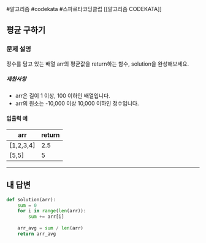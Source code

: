 #알고리즘 #codekata #스파르타코딩클럽 [[알고리즘 CODEKATA]]

## 평균 구하기

### 문제 설명

정수를 담고 있는 배열 arr의 평균값을 return하는 함수, solution을 완성해보세요.
##### 제한사항

- arr은 길이 1 이상, 100 이하인 배열입니다.
- arr의 원소는 -10,000 이상 10,000 이하인 정수입니다.
#### 입출력 예

|arr|return|
|---|---|
|[1,2,3,4]|2.5|
|[5,5]|5|

---

## 내 답변

```python
def solution(arr):
    sum = 0
    for i in range(len(arr)):
        sum += arr[i]
    
    arr_avg = sum / len(arr)
    return arr_avg
```
 